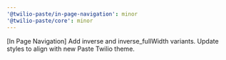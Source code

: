 ```yaml
---
'@twilio-paste/in-page-navigation': minor
'@twilio-paste/core': minor
---
```


[In Page Navigation] Add inverse and inverse_fullWidth variants. Update styles to align with new Paste Twilio theme.
